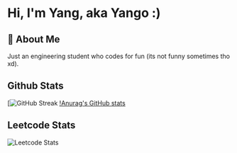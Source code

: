 
# Hi, I'm Yang, aka Yango :)




## 🚀 About Me
Just an engineering student who codes for fun (its not funny sometimes tho xd).

## Github Stats
[![GitHub Streak](https://github-readme-streak-stats-eight.vercel.app/?user=Yango27&theme=tokyonight)
[!Anurag's GitHub stats](https://github-readme-stats.vercel.app/api?username=Yango27&show_icons=true&theme=tokyonight)

## Leetcode Stats
![Leetcode Stats](https://leetcard.jacoblin.cool/Yango27)

